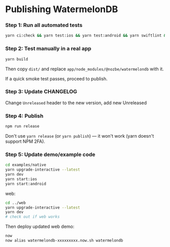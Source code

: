 # Publishing WatermelonDB

### Step 1: Run all automated tests

```bash
yarn ci:check && yarn test:ios && yarn test:android && yarn swiftlint && yarn ktlint
```

### Step 2: Test manually in a real app

```bash
yarn build
```

Then copy `dist/` and replace `app/node_modules/@nozbe/watermelondb` with it.

If a quick smoke test passes, proceed to publish.

### Step 3: Update CHANGELOG

Change `Unreleased` header to the new version, add new Unreleased

### Step 4: Publish

```bash
npm run release
```

Don't use `yarn release` (or `yarn publish`) — it won't work (yarn doesn't support NPM 2FA).

### Step 5: Update demo/example code

```bash
cd examples/native
yarn upgrade-interactive --latest
yarn dev
yarn start:ios
yarn start:android
```

web:

```bash
cd ../web
yarn upgrade-interactive --latest
yarn dev
# check out if web works
```

Then deploy updated web demo:

```bash
now
now alias watermelondb-xxxxxxxxx.now.sh watermelondb
```
